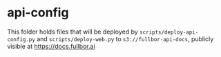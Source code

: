 # api-config

This folder holds files that will be deployed by `scripts/deploy-api-config.py` and `scripts/deploy-web.py` to `s3://fullbor-api-docs`, publicly visible at https://docs.fullbor.ai
